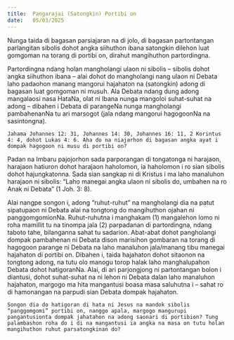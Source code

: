 ```yaml
---
title:  Pangarajai (Satongkin) Portibi on
date:   05/03/2025
---
```


Nunga taida di bagasan parsiajaran na di jolo, di bagasan partontangan parlangitan sibolis dohot angka siihuthon ibana satongkin dilehon luat gomgoman na torang di portibi on, dirahut mangihuthon partordingna.

Partordingna ndang holan mangholangi ulaon ni sibolis – sibolis dohot angka siihuthon ibana – alai dohot do mangholangi nang ulaon ni Debata laho padaohon manang mangorui hajahaton na (satongkin) adong di bagasan luat gomgoman ni musuh. Ala Debata ndang dung adong mangalaosi nasa HataNa, olat ni Ibana nunga mangoloi suhat-suhat na adong – dibahen i Debata di parangeNa nunga mangholangi pambahenanNa tu ari marsogot (jala ndang mangorui hagogoonNa na sasintongna).

`Jahama Johannes 12: 31, Johannes 14: 30, Johannes 16: 11, 2 Korintus 4: 4, dohot Lukas 4: 6. Aha do na niajarhon di bagasan angka ayat i dompak hagogoon ni musu di portibi on?`

Padan na Imbaru pajojorhon sada parporangan di tongatonga ni harajaon, harajaon hatiuron dohot harajaon haholomon, ia haholomon i ro sian sibolis dohot hajungkatonna. Sada sian sangkap ni di Kristus i ma laho manaluhon harajaon ni sibolis: “Laho manegai angka ulaon ni sibolis do, umbahen na ro Anak ni Debata” (1 Joh. 3: 8).

Alai nangpe songon i, adong “ruhut-ruhut” na mangholangi dia na patut sipatupaon ni Debata alai na tongtong do mangihuthon ojahan ni panggomgomionNa. Ruhut-ruhutna i manghakam (1) mangalehon lomo ni roha mamillit tu na tinompa jala (2) parpadanan di partordingna, ndang taboto tahe, bilanganna sahat tu sadarion. Abat-abat dohot pangholangi dompak pambahenan ni Debata dison marisihon gombaran na torang di hagogoon parange ni Debata na laho manaluhon jala/manang tibu manegai hajahaton di portibi on. Dibahen i, taida hajahaton dohot sitaonon na tongtong adong, na tutu olo manogu torop halak laho manghalupahon Debata dohot hatigoranNa. Alai, di ari parjongjong ni partontangan bolon i diantusi, dohot suhat-suhat na ni lehon ni Debata dalan laho manaluhon hajahaton, margogo ma hita mangantusi boasa masa saluhutna i – sahat ro di hamonangan na parpudi sian Debata dompak hajahaton.

`Songon dia do hatigoran di hata ni Jesus na mandok sibolis “panggomgomi” portibi on, nanggo apala, margogo mangurupi pangantusionta dompak jahatahon na adong saonari di portibion? Tung palambashon roha do i di na mangantusi ia angka na masa on tutu holan mangihuthon ruhut parsatongkinan do?`